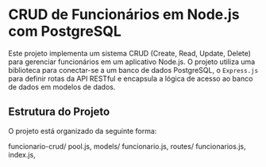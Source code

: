 # CRUD de Funcionários em Node.js com PostgreSQL

Este projeto implementa um sistema CRUD (Create, Read, Update, Delete) para gerenciar funcionários em um aplicativo Node.js. O projeto utiliza uma biblioteca para conectar-se a um banco de dados PostgreSQL, o `Express.js` para definir rotas da API RESTful e encapsula a lógica de acesso ao banco de dados em modelos de dados.



## Estrutura do Projeto
O projeto está organizado da seguinte forma:


funcionario-crud/
pool.js,
models/ funcionario.js,
routes/ funcionarios.js,
index.js,
